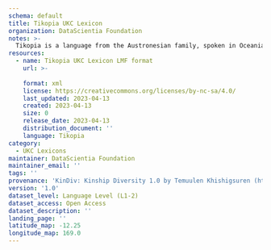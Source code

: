 ```yaml
---
schema: default
title: Tikopia UKC Lexicon
organization: DataScientia Foundation
notes: >-
  Tikopia is a language from the Austronesian family, spoken in Oceania. The UKC Lexicon of Tikopia is represented as a lexico-semantic network. It consists of words, word senses, synsets, as well as sense-level and synset-level relationships.
resources:
  - name: Tikopia UKC Lexicon LMF format
    url: >-
      
    format: xml
    license: https://creativecommons.org/licenses/by-nc-sa/4.0/
    last_updated: 2023-04-13
    created: 2023-04-13
    size: 0
    release_date: 2023-04-13
    distribution_document: ''
    language: Tikopia
category:
  - UKC Lexicons
maintainer: DataScientia Foundation
maintainer_email: ''
tags: ''
provenance: 'KinDiv: Kinship Diversity 1.0 by Temuulen Khishigsuren (http://ukc.disi.unitn.it/index.php/kinship/); Princeton WordNet 2.1 by Princeton University (https://wordnet.princeton.edu)'
version: '1.0'
dataset_level: Language Level (L1-2)
dataset_access: Open Access
dataset_description: ''
landing_page: ''
latitude_map: -12.25
longitude_map: 169.0
---
```

